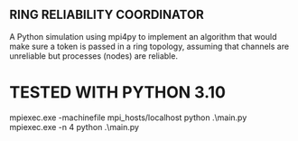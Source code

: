 
## RING RELIABILITY COORDINATOR

A Python simulation using mpi4py to implement an algorithm that would
make sure a token is passed in a ring topology, assuming that channels are unreliable
but processes (nodes) are reliable.

# TESTED WITH PYTHON 3.10

mpiexec.exe -machinefile mpi_hosts/localhost python .\main.py
mpiexec.exe -n 4 python .\main.py